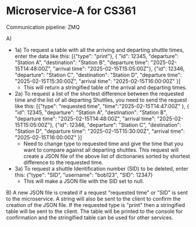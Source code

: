 # Microservice-A for CS361

Communication pipeline: ZMQ

A)   

-  1a)  To request a table with all the arriving and departing shuttle times, enter the data like this: [{"type": "print"}, { "id": 12345, "departure": "Station A", "destination": "Station B", "departure time": "2025-02-15T14:48:00Z", "arrival time": "2025-02-15T15:05:00Z"}, {"id": 12346, "departure": "Station C", "destination": "Station D", "departure time": "2025-02-15T15:30:00Z", "arrival time": "2025-02-15T16:00:00Z" }] 
    -  This will return a stringified table of the arrival and departing times.
  - 2a) To request a list of the shortest difference between the requested time and the list of all departing Shuttles, you need to send the request like this: [{"type": "requested time", "time":"2025-02-15T14:47:00Z" }, { "id": 12345, "departure": "Station A", "destination": "Station B", "departure time": "2025-02-15T14:48:00Z", "arrival time": "2025-02-15T15:05:00Z"}, {"id": 12346, "departure": "Station C", "destination": "Station D", "departure time": "2025-02-15T15:30:00Z", "arrival time": "2025-02-15T16:00:00Z" }]
    - Need to change type to requested time and give the time that you want to compare against all departing shuttles. This request will create a JSON file of the above list of dictionaries sorted by shortest difference to the requested time.
  - 3a) To request a shuttle Identification number (SID) to be deleted, enter this: {"type": "SID", "username": "bob123", "SID": 12347}
    - This will make a JSON file with the SID set to null.

B) A new JSON file is created if a request "requested time" or "SID" is sent to the microservice. A string will also be sent to the client to confirm the creation of the JSON file. If the requested type is "print" then a stringified table will be sent to the client. The table will be printed to the console for confirmation and the stringified table can be used for other services. 

